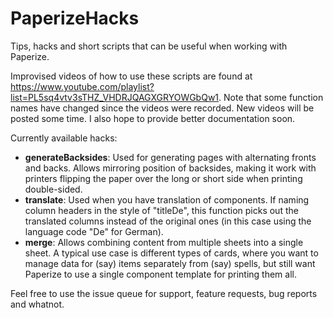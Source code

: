 # PaperizeHacks
Tips, hacks and short scripts that can be useful when working with Paperize.

Improvised videos of how to use these scripts are found at https://www.youtube.com/playlist?list=PL5sq4vtv3sTHZ_VHDRJQAGXGRYOWGbQw1. Note that some function names have changed since the videos were recorded. New videos will be posted some time. I also hope to provide better documentation soon.

Currently available hacks:

* **generateBacksides**: Used for generating pages with alternating fronts and backs. Allows mirroring position of backsides, making it work with printers flipping the paper over the long or short side when printing double-sided.
* **translate**: Used when you have translation of components. If naming column headers in the style of "titleDe", this function picks out the translated columns instead of the original ones (in this case using the language code "De" for German).
* **merge**: Allows combining content from multiple sheets into a single sheet. A typical use case is different types of cards, where you want to manage data for (say) items separately from (say) spells, but still want Paperize to use a single component template for printing them all.

Feel free to use the issue queue for support, feature requests, bug reports and whatnot.
